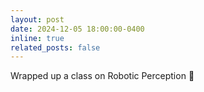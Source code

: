 ```yaml
---
layout: post
date: 2024-12-05 18:00:00-0400
inline: true
related_posts: false
---
```


Wrapped up a class on Robotic Perception :eyes: